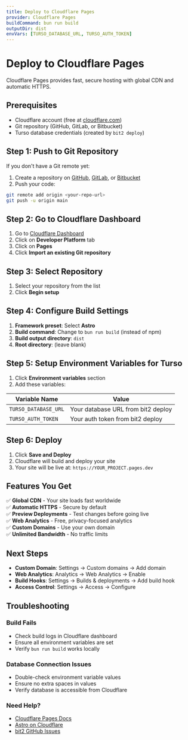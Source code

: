 ```yaml
---
title: Deploy to Cloudflare Pages
provider: Cloudflare Pages
buildCommand: bun run build
outputDir: dist
envVars: [TURSO_DATABASE_URL, TURSO_AUTH_TOKEN]
---
```


# Deploy to Cloudflare Pages

Cloudflare Pages provides fast, secure hosting with global CDN and automatic HTTPS.

## Prerequisites

- Cloudflare account (free at [cloudflare.com](https://cloudflare.com))
- Git repository (GitHub, GitLab, or Bitbucket)
- Turso database credentials (created by `bit2 deploy`)

## Step 1: Push to Git Repository

If you don't have a Git remote yet:

1. Create a repository on [GitHub](https://github.com/new), [GitLab](https://gitlab.com/projects/new), or [Bitbucket](https://bitbucket.org/repo/create)
2. Push your code:

```bash
git remote add origin <your-repo-url>
git push -u origin main
```

## Step 2: Go to Cloudflare Dashboard

1. Go to [Cloudflare Dashboard](https://dash.cloudflare.com)
2. Click on **Developer Platform** tab
3. Click on **Pages** 
4. Click **Import an existing Git repository**

## Step 3: Select Repository

1. Select your repository from the list
2. Click **Begin setup**

## Step 4: Configure Build Settings

1. **Framework preset**: Select **Astro**
2. **Build command**: Change to `bun run build` (instead of npm)
3. **Build output directory**: `dist`
4. **Root directory**: (leave blank)

## Step 5: Setup Environment Variables for Turso

1. Click **Environment variables** section
2. Add these variables:

| Variable Name | Value |
|--------------|-------|
| `TURSO_DATABASE_URL` | Your database URL from bit2 deploy |
| `TURSO_AUTH_TOKEN` | Your auth token from bit2 deploy |

## Step 6: Deploy

1. Click **Save and Deploy**
2. Cloudflare will build and deploy your site
3. Your site will be live at: `https://YOUR_PROJECT.pages.dev`

## Features You Get

✅ **Global CDN** - Your site loads fast worldwide  
✅ **Automatic HTTPS** - Secure by default  
✅ **Preview Deployments** - Test changes before going live  
✅ **Web Analytics** - Free, privacy-focused analytics  
✅ **Custom Domains** - Use your own domain  
✅ **Unlimited Bandwidth** - No traffic limits  

## Next Steps

- **Custom Domain**: Settings → Custom domains → Add domain
- **Web Analytics**: Analytics → Web Analytics → Enable
- **Build Hooks**: Settings → Builds & deployments → Add build hook
- **Access Control**: Settings → Access → Configure

## Troubleshooting

### Build Fails
- Check build logs in Cloudflare dashboard
- Ensure all environment variables are set
- Verify `bun run build` works locally

### Database Connection Issues
- Double-check environment variable values
- Ensure no extra spaces in values
- Verify database is accessible from Cloudflare

### Need Help?
- [Cloudflare Pages Docs](https://developers.cloudflare.com/pages)
- [Astro on Cloudflare](https://docs.astro.build/en/guides/deploy/cloudflare/)
- [bit2 GitHub Issues](https://github.com/bitbons-ai/bit2/issues)